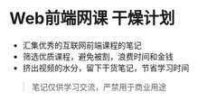 # Web前端网课 干燥计划

- 汇集优秀的互联网前端课程的笔记
- 筛选优质课程，避免被割，浪费时间和金钱
- 挤出视频的水分，留下干货笔记，节省学习时间



> 笔记仅供学习交流，严禁用于商业用途
